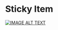 # Sticky Item
[![IMAGE ALT TEXT](http://img.youtube.com/vi/ztwzwtF0g0s/0.jpg)](http://www.youtube.com/watch?v=ztwzwtF0g0s "StickyItem")
